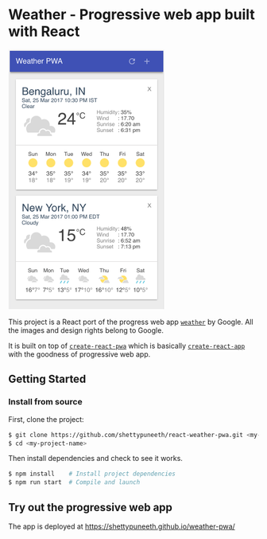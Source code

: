 # Weather - Progressive web app built with React

<img src='./public/demo.png' width='314' height='522' alt='screenshot' />

This project is a React port of the progress web app
[`weather`](https://codelabs.developers.google.com/codelabs/your-first-pwapp/#0)
by Google. All the images and design rights belong to Google.

It is built on top of 
[`create-react-pwa`](https://github.com/jeffposnick/create-react-pwa)
which is basically
[`create-react-app`](https://github.com/facebookincubator/create-react-app)
with the goodness of progressive web app. 

## Getting Started

### Install from source

First, clone the project:

```bash
$ git clone https://github.com/shettypuneeth/react-weather-pwa.git <my-project-name>
$ cd <my-project-name>
```
Then install dependencies and check to see it works.

```bash
$ npm install    # Install project dependencies
$ npm run start  # Compile and launch
```

## Try out the progressive web app

The app is deployed at https://shettypuneeth.github.io/weather-pwa/
